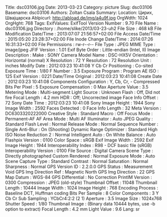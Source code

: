 Title: dsc03106.jpg
Date: 2013-03-23
Category: picture
Slug: dsc03106
Basename: dsc03106
Authors: Zoltan Csala
Summary:
Location: Цирих, Швајцарска
Ablpicurl: http://abload.de/img/a4u9f.jpg
OrgWdth: 1024
OrgHght: 768
Tags:
ExifValues: ExifTool Version Number : 9.70
            File Name : dsc03106.jpg
            Directory : /home/slike/2013/03-23-uh2
            File Size : 468 kB
            File Modification Date/Time : 2013:07:07 21:56:57+02:00
            File Access Date/Time : 2015:05:20 23:28:37+02:00
            File Inode Change Date/Time : 2014:07:26 16:31:33+02:00
            File Permissions : rw-r--r--
            File Type : JPEG
            MIME Type : image/jpeg
            JFIF Version : 1.01
            Exif Byte Order : Little-endian (Intel, II)
            Image Description :
            Make : SONY
            Camera Model Name : DSC-HX5V
            Orientation : Horizontal (normal)
            X Resolution : 72
            Y Resolution : 72
            Resolution Unit : inches
            Modify Date : 2012:03:23 10:41:08
            Y Cb Cr Positioning : Co-sited
            Exposure Time : 1/80
            F Number : 3.5
            Exposure Program : Program AE
            ISO : 125
            Exif Version : 0221
            Date/Time Original : 2012:03:23 10:41:08
            Create Date : 2012:03:23 10:41:08
            Components Configuration : Y, Cb, Cr, -
            Compressed Bits Per Pixel : 5
            Exposure Compensation : 0
            Max Aperture Value : 3.5
            Metering Mode : Multi-segment
            Light Source : Unknown
            Flash : Off, Did not fire
            Focal Length : 4.2 mm
            HDR : Off; Uncorrected image
            Face Info Offset : 72
            Sony Date Time : 2012:03:23 10:41:08
            Sony Image Height : 1944
            Sony Image Width : 2592
            Faces Detected : 0
            Face Info Length : 32
            Meta Version : DC6303320222000
            Creative Style : Standard
            Macro : Off
            Focus Mode : Permanent-AF
            AF Area Mode : Multi
            AF Illuminator : Auto
            JPEG Quality : Standard
            Flash Level : Normal
            Release Mode : Normal
            Sequence Number : Single
            Anti-Blur : On (Shooting)
            Dynamic Range Optimizer : Standard
            High ISO Noise Reduction 2 : Normal
            Intelligent Auto : On
            White Balance : Auto
            Flashpix Version : 0100
            Color Space : sRGB
            Exif Image Width : 2592
            Exif Image Height : 1944
            Interoperability Index : R98 - DCF basic file (sRGB)
            Interoperability Version : 0100
            File Source : Digital Camera
            Scene Type : Directly photographed
            Custom Rendered : Normal
            Exposure Mode : Auto
            Scene Capture Type : Standard
            Contrast : Normal
            Saturation : Normal
            Sharpness : Normal
            GPS Version ID : 2.2.0.0
            GPS Status : Measurement Void
            GPS Img Direction Ref : Magnetic North
            GPS Img Direction : 22
            GPS Map Datum : WGS-84
            GPS Differential : No Correction
            PrintIM Version : 0300
            Compression : JPEG (old-style)
            Thumbnail Offset : 11048
            Thumbnail Length : 10444
            Image Width : 1024
            Image Height : 768
            Encoding Process : Baseline DCT, Huffman coding
            Bits Per Sample : 8
            Color Components : 3
            Y Cb Cr Sub Sampling : YCbCr4:2:2 (2 1)
            Aperture : 3.5
            Image Size : 1024x768
            Shutter Speed : 1/80
            Thumbnail Image : (Binary data 10444 bytes, use -b option to extract)
            Focal Length : 4.2 mm
            Light Value : 9.6
Lang: sr

